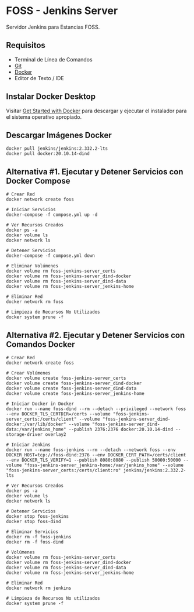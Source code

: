 # FOSS - Jenkins Server
Servidor Jenkins para Estancias FOSS.


## Requisitos
* Terminal de Línea de Comandos
* [Git](https://git-scm.com/)
* [Docker](https://www.docker.com/)
* Editor de Texto / IDE


## Instalar Docker Desktop
Visitar [Get Started with Docker](https://www.docker.com/get-started/) para descargar y ejecutar el instalador para el sistema operativo apropiado.


## Descargar Imágenes Docker
```shell
docker pull jenkins/jenkins:2.332.2-lts
docker pull docker:20.10.14-dind
```

## Alternativa #1. Ejecutar y Detener Servicios con Docker Compose
```shell
# Crear Red
docker network create foss

# Iniciar Servicios
docker-compose -f compose.yml up -d

# Ver Recursos Creados
docker ps -a
docker volume ls
docker network ls

# Detener Servicios
docker-compose -f compose.yml down

# Eliminar Volúmenes
docker volume rm foss-jenkins-server_certs
docker volume rm foss-jenkins-server_dind-docker
docker volume rm foss-jenkins-server_dind-data
docker volume rm foss-jenkins-server_jenkins-home

# Eliminar Red
docker network rm foss

# Limpieza de Recursos No Utilizados
docker system prune -f
```


## Alternativa #2. Ejecutar y Detener Servicios con Comandos Docker
```shell
# Crear Red
docker network create foss

# Crear Volúmenes
docker volume create foss-jenkins-server_certs
docker volume create foss-jenkins-server_dind-docker
docker volume create foss-jenkins-server_dind-data
docker volume create foss-jenkins-server_jenkins-home

# Iniciar Docker in Docker
docker run --name foss-dind --rm --detach --privileged --network foss --env DOCKER_TLS_CERTDIR=/certs --volume "foss-jenkins-server_certs:/certs/client" --volume "foss-jenkins-server_dind-docker:/var/lib/docker" --volume "foss-jenkins-server_dind-data:/var/jenkins_home" --publish 2376:2376 docker:20.10.14-dind --storage-driver overlay2

# Iniciar Jenkins
docker run --name foss-jenkins --rm --detach --network foss --env DOCKER_HOST=tcp://foss-dind:2376 --env DOCKER_CERT_PATH=/certs/client --env DOCKER_TLS_VERIFY=1 --publish 8080:8080 --publish 50000:50000 --volume "foss-jenkins-server_jenkins-home:/var/jenkins_home" --volume "foss-jenkins-server_certs:/certs/client:ro" jenkins/jenkins:2.332.2-lts

# Ver Recursos Creados
docker ps -a
docker volume ls
docker network ls

# Detener Servicios
docker stop foss-jenkins 
docker stop foss-dind

# Eliminar Servicios
docker rm -f foss-jenkins 
docker rm -f foss-dind

# Volúmenes
docker volume rm foss-jenkins-server_certs
docker volume rm foss-jenkins-server_dind-docker
docker volume rm foss-jenkins-server_dind-data
docker volume rm foss-jenkins-server_jenkins-home

# Eliminar Red
docker network rm jenkins

# Limpieza de Recursos No utilizados
docker system prune -f
```
